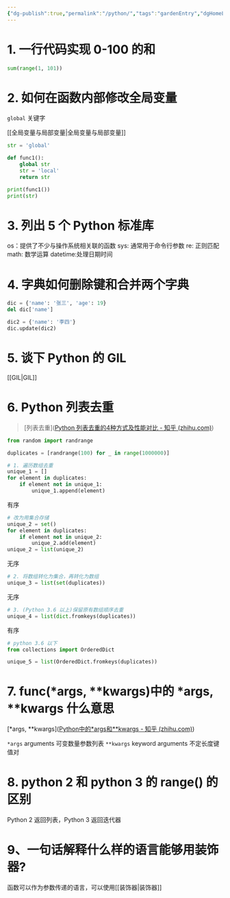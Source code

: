 ```yaml
---
{"dg-publish":true,"permalink":"/python/","tags":"gardenEntry","dgHomeLink":true,"dgPassFrontmatter":false}
---
```



# 1. 一行代码实现 0-100 的和

```python
sum(range(1, 101))
```

# 2. 如何在函数内部修改全局变量

`global` 关键字

[[全局变量与局部变量|全局变量与局部变量]]

```python
str = 'global'

def func1():
	global str
	str = 'local'
	return str

print(func1())
print(str)
```

# 3. 列出 5 个 Python 标准库

os：提供了不少与操作系统相关联的函数
sys: 通常用于命令行参数
re: 正则匹配
math: 数学运算
datetime:处理日期时间

# 4. 字典如何删除键和合并两个字典

```python
dic = {'name': '张三', 'age': 19}
del dic['name']

dic2 = {'name': '李四'}
dic.update(dic2)
```

# 5. 谈下 Python 的 GIL

[[GIL|GIL]]

# 6. Python 列表去重

> [列表去重]([Python 列表去重的4种方式及性能对比 - 知乎 (zhihu.com)](https://zhuanlan.zhihu.com/p/364610029))

```python
from random import randrange

duplicates = [randrange(100) for _ in range(1000000)]
```

```python
# 1. 遍历数组去重
unique_1 = []
for element in duplicates:
    if element not in unique_1:
        unique_1.append(element)
```

有序

```python
# 改为用集合存储
unique_2 = set()
for element in duplicates:
    if element not in unique_2:
        unique_2.add(element)
unique_2 = list(unique_2)
```

无序

```python
# 2. 将数组转化为集合，再转化为数组
unique_3 = list(set(duplicates))
```

无序

```python
# 3. (Python 3.6 以上)保留原有数组顺序去重
unique_4 = list(dict.fromkeys(duplicates))
```

有序

```python
# python 3.6 以下
from collections import OrderedDict

unique_5 = list(OrderedDict.fromkeys(duplicates))
```

# 7. func(\*args, \*\*kwargs)中的 \*args, \*\*kwargs 什么意思

[\*args, \*\*kwargs]([Python中的*args和**kwargs - 知乎 (zhihu.com)](https://zhuanlan.zhihu.com/p/50804195))

`*args` arguments 可变数量参数列表
`**kwargs` keyword arguments 不定长度键值对

# 8. python 2 和 python 3 的 range() 的区别

Python 2 返回列表，Python 3 返回迭代器

# 9、一句话解释什么样的语言能够用装饰器?

函数可以作为参数传递的语言，可以使用[[装饰器|装饰器]]
